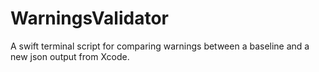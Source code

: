 # WarningsValidator

A swift terminal script for comparing warnings between a baseline and a new json output from Xcode.
